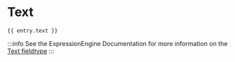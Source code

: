 # Text

```
{{ entry.text }}
```

:::info
See the ExpressionEngine Documentation for more information on the [Text fieldtype](https://docs.expressionengine.com/latest/fieldtypes/text.html)
:::